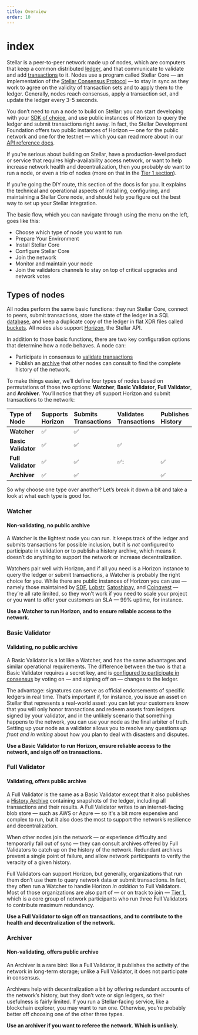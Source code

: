 ```yaml
---
title: Overview
order: 10
---
```


# index

Stellar is a peer-to-peer network made up of nodes, which are computers that keep a common distributed [ledger](../glossary/ledger.md), and that communicate to validate and add [transactions](../glossary/transactions.md) to it. Nodes use a program called Stellar Core — an implementation of the [Stellar Consensus Protocol](../glossary/scp.md) — to stay in sync as they work to agree on the validity of transaction sets and to apply them to the ledger. Generally, nodes reach consensus, apply a transaction set, and update the ledger every 3-5 seconds.

You don’t need to run a node to build on Stellar: you can start developing with your [SDK of choice](../software-and-sdks/index.md), and use public instances of Horizon to query the ledger and submit transactions right away. In fact, the Stellar Development Foundation offers two public instances of Horizon — one for the public network and one for the testnet — which you can read more about in our [API reference docs](../api/introduction/index.md).

If you’re serious about building on Stellar, have a production-level product or service that requires high-availability access network, or want to help increase network health and decentralization, then you probably _do_ want to run a node, or even a trio of nodes \(more on that in the [Tier 1 section](tier-1-orgs.md)\). 

If you’re going the DIY route, this section of the docs is for you. It explains the technical and operational aspects of installing, configuring, and maintaining a Stellar Core node, and should help you figure out the best way to set up your Stellar integration.

The basic flow, which you can navigate through using the menu on the left, goes like this:

* Choose which type of node you want to run
* Prepare Your Environment
* Install Stellar Core
* Configure Stellar Core
* Join the network
* Monitor and maintain your node
* Join the validators channels to stay on top of critical upgrades and network votes

## Types of nodes

All nodes perform the same basic functions: they run Stellar Core, connect to peers, submit transactions, store the state of the ledger in a SQL [database](configuring.md#database), and keep a duplicate copy of the ledger in flat XDR files called [buckets](configuring.md#buckets). All nodes also support [Horizon](../run-api-server/index.md), the Stellar API.

In addition to those basic functions, there are two key configuration options that determine how a node behaves. A node can:

* Participate in consensus to [validate transactions](configuring.md#validating)
* Publish an [archive](publishing-history-archives.md) that other nodes can consult to find the complete history of the network.

To make things easier, we’ll define four types of nodes based on permutations of those two options: **Watcher**, **Basic Validator**, **Full Validator**, and **Archiver**. You’ll notice that they _all_ support Horizon and submit transactions to the network:

| Type of Node | Supports Horizon | Submits Transactions | Validates Transactions | Publishes History |
| :--- | :--- | :--- | :--- | :--- |
| **Watcher** |               ✅ |           ✅ |  |  |
| **Basic Validator** |               ✅ |           ✅ |               ✅ |  |
| **Full Validator** |               ✅ |           ✅ |               ✅: |             ✅ |
| **Archiver** |               ✅ |           ✅ |  |             ✅ |

So why choose one type over another? Let’s break it down a bit and take a look at what each type is good for.

### Watcher

#### Non-validating, no public archive

A Watcher is the lightest node you can run. It keeps track of the ledger and submits transactions for possible inclusion, but it is _not_ configured to participate in validation or to publish a history archive, which means it doesn’t do anything to support the network or increase decentralization.

Watchers pair well with Horizon, and if all you need is a Horizon instance to query the ledger or submit transactions, a Watcher is probably the right choice for you. While there are public instances of Horizon you can use — namely those maintained by [SDF](../api/introduction/index.md), [Lobstr](https://horizon.stellar.lobstr.co), [Satoshipay](https://stellar-horizon.satoshipay.io), and [Coinqvest](https://horizon.stellar.coinqvest.com) — they’re all rate limited, so they won’t work if you need to scale your project or you want to offer your customers an SLA — 99% uptime, for instance.

**Use a Watcher to run Horizon, and to ensure reliable access to the network.**

### Basic Validator

#### Validating, no public archive

A Basic Validator is a lot like a Watcher, and has the same advantages and similar operational requirements. The difference between the two is that a Basic Validator requires a secret key, and is [configured to participate in consensus](configuring.md#validating) by voting on — and signing off on — changes to the ledger.

The advantage: signatures can serve as official endorsements of specific ledgers in real time. That’s important if, for instance, you issue an asset on Stellar that represents a real-world asset: you can let your customers know that you will only honor transactions and redeem assets from ledgers signed by your validator, and in the unlikely scenario that something happens to the network, you can use your node as the final arbiter of truth. Setting up your node as a validator allows you to resolve any questions _up front and in writing_ about how you plan to deal with disasters and disputes.

**Use a Basic Validator to run Horizon, ensure reliable access to the network, and sign off on transactions.**

### Full Validator

#### Validating, offers public archive

A Full Validator is the same as a Basic Validator except that it also publishes a [History Archive](publishing-history-archives.md) containing snapshots of the ledger, including all transactions and their results. A Full Validator writes to an internet-facing blob store — such as AWS or Azure — so it's a bit more expensive and complex to run, but it also does the most to support the network’s resilience and decentralization.

When other nodes join the network — or experience difficulty and temporarily fall out of sync — they can consult archives offered by Full Validators to catch up on the history of the network. Redundant archives prevent a single point of failure, and allow network participants to verify the veracity of a given history.

Full Validators can support Horizon, but generally, organizations that run them don’t use them to query network data or submit transactions. In fact, they often run a Watcher to handle Horizon _in addition_ to Full Validators. Most of those organizations are also part of — or on track to join — [Tier 1](tier-1-orgs.md), which is a core group of network participants who run three Full Validators to contribute maximum redundancy.

**Use a Full Validator to sign off on transactions, and to contribute to the health and decentralization of the network.**

### Archiver

#### Non-validating, offers public archive

An Archiver is a rare bird: like a Full Validator, it publishes the activity of the network in long-term storage; unlike a Full Validator, it does not participate in consensus.

Archivers help with decentralization a bit by offering redundant accounts of the network’s history, but they don’t vote or sign ledgers, so their usefulness is fairly limited. If you run a Stellar-facing service, like a blockchain explorer, you may want to run one. Otherwise, you’re probably better off choosing one of the other three types.

**Use an archiver if you want to referee the network. Which is unlikely.**

